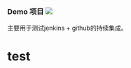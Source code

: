 ### Demo 项目 ![](https://travis-ci.com/slient2010/demo.svg?branch=master)

主要用于测试jenkins + github的持续集成。


test 
==========
